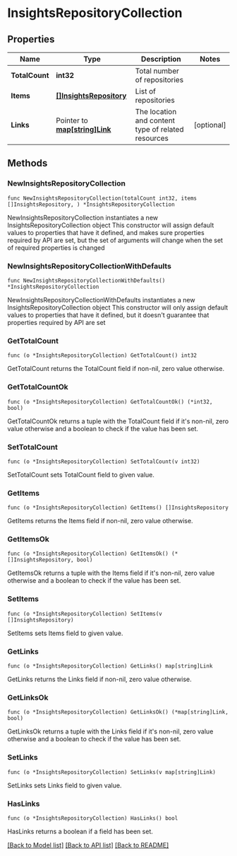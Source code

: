 # InsightsRepositoryCollection

## Properties

Name | Type | Description | Notes
------------ | ------------- | ------------- | -------------
**TotalCount** | **int32** | Total number of repositories | 
**Items** | [**[]InsightsRepository**](InsightsRepository.md) | List of repositories | 
**Links** | Pointer to [**map[string]Link**](Link.md) | The location and content type of related resources | [optional] 

## Methods

### NewInsightsRepositoryCollection

`func NewInsightsRepositoryCollection(totalCount int32, items []InsightsRepository, ) *InsightsRepositoryCollection`

NewInsightsRepositoryCollection instantiates a new InsightsRepositoryCollection object
This constructor will assign default values to properties that have it defined,
and makes sure properties required by API are set, but the set of arguments
will change when the set of required properties is changed

### NewInsightsRepositoryCollectionWithDefaults

`func NewInsightsRepositoryCollectionWithDefaults() *InsightsRepositoryCollection`

NewInsightsRepositoryCollectionWithDefaults instantiates a new InsightsRepositoryCollection object
This constructor will only assign default values to properties that have it defined,
but it doesn't guarantee that properties required by API are set

### GetTotalCount

`func (o *InsightsRepositoryCollection) GetTotalCount() int32`

GetTotalCount returns the TotalCount field if non-nil, zero value otherwise.

### GetTotalCountOk

`func (o *InsightsRepositoryCollection) GetTotalCountOk() (*int32, bool)`

GetTotalCountOk returns a tuple with the TotalCount field if it's non-nil, zero value otherwise
and a boolean to check if the value has been set.

### SetTotalCount

`func (o *InsightsRepositoryCollection) SetTotalCount(v int32)`

SetTotalCount sets TotalCount field to given value.


### GetItems

`func (o *InsightsRepositoryCollection) GetItems() []InsightsRepository`

GetItems returns the Items field if non-nil, zero value otherwise.

### GetItemsOk

`func (o *InsightsRepositoryCollection) GetItemsOk() (*[]InsightsRepository, bool)`

GetItemsOk returns a tuple with the Items field if it's non-nil, zero value otherwise
and a boolean to check if the value has been set.

### SetItems

`func (o *InsightsRepositoryCollection) SetItems(v []InsightsRepository)`

SetItems sets Items field to given value.


### GetLinks

`func (o *InsightsRepositoryCollection) GetLinks() map[string]Link`

GetLinks returns the Links field if non-nil, zero value otherwise.

### GetLinksOk

`func (o *InsightsRepositoryCollection) GetLinksOk() (*map[string]Link, bool)`

GetLinksOk returns a tuple with the Links field if it's non-nil, zero value otherwise
and a boolean to check if the value has been set.

### SetLinks

`func (o *InsightsRepositoryCollection) SetLinks(v map[string]Link)`

SetLinks sets Links field to given value.

### HasLinks

`func (o *InsightsRepositoryCollection) HasLinks() bool`

HasLinks returns a boolean if a field has been set.


[[Back to Model list]](../README.md#documentation-for-models) [[Back to API list]](../README.md#documentation-for-api-endpoints) [[Back to README]](../README.md)


